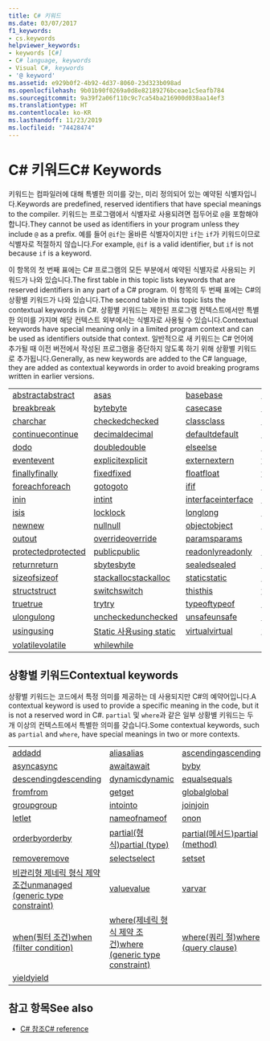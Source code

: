 ```yaml
---
title: C# 키워드
ms.date: 03/07/2017
f1_keywords:
- cs.keywords
helpviewer_keywords:
- keywords [C#]
- C# language, keywords
- Visual C#, keywords
- '@ keyword'
ms.assetid: e929b0f2-4b92-4d37-8060-23d323b098ad
ms.openlocfilehash: 9b01b90f0269a0d8e82189276bceae1c5eafb784
ms.sourcegitcommit: 9a39f2a06f110c9c7ca54ba216900d038aa14ef3
ms.translationtype: HT
ms.contentlocale: ko-KR
ms.lasthandoff: 11/23/2019
ms.locfileid: "74428474"
---
```

# <a name="c-keywords"></a><span data-ttu-id="5766a-102">C# 키워드</span><span class="sxs-lookup"><span data-stu-id="5766a-102">C# Keywords</span></span>

<span data-ttu-id="5766a-103">키워드는 컴파일러에 대해 특별한 의미를 갖는, 미리 정의되어 있는 예약된 식별자입니다.</span><span class="sxs-lookup"><span data-stu-id="5766a-103">Keywords are predefined, reserved identifiers that have special meanings to the compiler.</span></span> <span data-ttu-id="5766a-104">키워드는 프로그램에서 식별자로 사용되려면 접두어로 `@`을 포함해야 합니다.</span><span class="sxs-lookup"><span data-stu-id="5766a-104">They cannot be used as identifiers in your program unless they include `@` as a prefix.</span></span> <span data-ttu-id="5766a-105">예를 들어 `@if`는 올바른 식별자이지만 `if`는 `if`가 키워드이므로 식별자로 적절하지 않습니다.</span><span class="sxs-lookup"><span data-stu-id="5766a-105">For example, `@if` is a valid identifier, but `if` is not because `if` is a keyword.</span></span>  
  
 <span data-ttu-id="5766a-106">이 항목의 첫 번째 표에는 C# 프로그램의 모든 부분에서 예약된 식별자로 사용되는 키워드가 나와 있습니다.</span><span class="sxs-lookup"><span data-stu-id="5766a-106">The first table in this topic lists keywords that are reserved identifiers in any part of a C# program.</span></span> <span data-ttu-id="5766a-107">이 항목의 두 번째 표에는 C#의 상황별 키워드가 나와 있습니다.</span><span class="sxs-lookup"><span data-stu-id="5766a-107">The second table in this topic lists the contextual keywords in C#.</span></span> <span data-ttu-id="5766a-108">상황별 키워드는 제한된 프로그램 컨텍스트에서만 특별한 의미를 가지며 해당 컨텍스트 외부에서는 식별자로 사용될 수 있습니다.</span><span class="sxs-lookup"><span data-stu-id="5766a-108">Contextual keywords have special meaning only in a limited program context and can be used as identifiers outside that context.</span></span> <span data-ttu-id="5766a-109">일반적으로 새 키워드는 C# 언어에 추가될 때 이전 버전에서 작성된 프로그램을 중단하지 않도록 하기 위해 상황별 키워드로 추가됩니다.</span><span class="sxs-lookup"><span data-stu-id="5766a-109">Generally, as new keywords are added to the C# language, they are added as contextual keywords in order to avoid breaking programs written in earlier versions.</span></span>  
  
|||||  
|---|---|---|---|  
|[<span data-ttu-id="5766a-110">abstract</span><span class="sxs-lookup"><span data-stu-id="5766a-110">abstract</span></span>](abstract.md)|[<span data-ttu-id="5766a-111">as</span><span class="sxs-lookup"><span data-stu-id="5766a-111">as</span></span>](../operators/type-testing-and-cast.md#as-operator)|[<span data-ttu-id="5766a-112">base</span><span class="sxs-lookup"><span data-stu-id="5766a-112">base</span></span>](base.md)|[<span data-ttu-id="5766a-113">bool</span><span class="sxs-lookup"><span data-stu-id="5766a-113">bool</span></span>](bool.md)|  
|[<span data-ttu-id="5766a-114">break</span><span class="sxs-lookup"><span data-stu-id="5766a-114">break</span></span>](break.md)|[<span data-ttu-id="5766a-115">byte</span><span class="sxs-lookup"><span data-stu-id="5766a-115">byte</span></span>](../builtin-types/integral-numeric-types.md)|[<span data-ttu-id="5766a-116">case</span><span class="sxs-lookup"><span data-stu-id="5766a-116">case</span></span>](switch.md)|[<span data-ttu-id="5766a-117">catch</span><span class="sxs-lookup"><span data-stu-id="5766a-117">catch</span></span>](try-catch.md)|  
|[<span data-ttu-id="5766a-118">char</span><span class="sxs-lookup"><span data-stu-id="5766a-118">char</span></span>](../builtin-types/char.md)|[<span data-ttu-id="5766a-119">checked</span><span class="sxs-lookup"><span data-stu-id="5766a-119">checked</span></span>](checked.md)|[<span data-ttu-id="5766a-120">class</span><span class="sxs-lookup"><span data-stu-id="5766a-120">class</span></span>](class.md)|[<span data-ttu-id="5766a-121">const</span><span class="sxs-lookup"><span data-stu-id="5766a-121">const</span></span>](const.md)|  
|[<span data-ttu-id="5766a-122">continue</span><span class="sxs-lookup"><span data-stu-id="5766a-122">continue</span></span>](continue.md)|[<span data-ttu-id="5766a-123">decimal</span><span class="sxs-lookup"><span data-stu-id="5766a-123">decimal</span></span>](../builtin-types/floating-point-numeric-types.md)|[<span data-ttu-id="5766a-124">default</span><span class="sxs-lookup"><span data-stu-id="5766a-124">default</span></span>](default.md)|[<span data-ttu-id="5766a-125">delegate</span><span class="sxs-lookup"><span data-stu-id="5766a-125">delegate</span></span>](../builtin-types/reference-types.md)|  
|[<span data-ttu-id="5766a-126">do</span><span class="sxs-lookup"><span data-stu-id="5766a-126">do</span></span>](do.md)|[<span data-ttu-id="5766a-127">double</span><span class="sxs-lookup"><span data-stu-id="5766a-127">double</span></span>](../builtin-types/floating-point-numeric-types.md)|[<span data-ttu-id="5766a-128">else</span><span class="sxs-lookup"><span data-stu-id="5766a-128">else</span></span>](if-else.md)|[<span data-ttu-id="5766a-129">enum</span><span class="sxs-lookup"><span data-stu-id="5766a-129">enum</span></span>](enum.md)|  
|[<span data-ttu-id="5766a-130">event</span><span class="sxs-lookup"><span data-stu-id="5766a-130">event</span></span>](event.md)|[<span data-ttu-id="5766a-131">explicit</span><span class="sxs-lookup"><span data-stu-id="5766a-131">explicit</span></span>](../operators/user-defined-conversion-operators.md)|[<span data-ttu-id="5766a-132">extern</span><span class="sxs-lookup"><span data-stu-id="5766a-132">extern</span></span>](extern.md)|[<span data-ttu-id="5766a-133">false</span><span class="sxs-lookup"><span data-stu-id="5766a-133">false</span></span>](false-literal.md)|  
|[<span data-ttu-id="5766a-134">finally</span><span class="sxs-lookup"><span data-stu-id="5766a-134">finally</span></span>](try-finally.md)|[<span data-ttu-id="5766a-135">fixed</span><span class="sxs-lookup"><span data-stu-id="5766a-135">fixed</span></span>](fixed-statement.md)|[<span data-ttu-id="5766a-136">float</span><span class="sxs-lookup"><span data-stu-id="5766a-136">float</span></span>](../builtin-types/floating-point-numeric-types.md)|[<span data-ttu-id="5766a-137">for</span><span class="sxs-lookup"><span data-stu-id="5766a-137">for</span></span>](for.md)|  
|[<span data-ttu-id="5766a-138">foreach</span><span class="sxs-lookup"><span data-stu-id="5766a-138">foreach</span></span>](foreach-in.md)|[<span data-ttu-id="5766a-139">goto</span><span class="sxs-lookup"><span data-stu-id="5766a-139">goto</span></span>](goto.md)|[<span data-ttu-id="5766a-140">if</span><span class="sxs-lookup"><span data-stu-id="5766a-140">if</span></span>](if-else.md)|[<span data-ttu-id="5766a-141">implicit</span><span class="sxs-lookup"><span data-stu-id="5766a-141">implicit</span></span>](../operators/user-defined-conversion-operators.md)|  
|[<span data-ttu-id="5766a-142">in</span><span class="sxs-lookup"><span data-stu-id="5766a-142">in</span></span>](in.md)|[<span data-ttu-id="5766a-143">int</span><span class="sxs-lookup"><span data-stu-id="5766a-143">int</span></span>](../builtin-types/integral-numeric-types.md)|[<span data-ttu-id="5766a-144">interface</span><span class="sxs-lookup"><span data-stu-id="5766a-144">interface</span></span>](interface.md)|[<span data-ttu-id="5766a-145">internal</span><span class="sxs-lookup"><span data-stu-id="5766a-145">internal</span></span>](internal.md)|
|[<span data-ttu-id="5766a-146">is</span><span class="sxs-lookup"><span data-stu-id="5766a-146">is</span></span>](is.md)|[<span data-ttu-id="5766a-147">lock</span><span class="sxs-lookup"><span data-stu-id="5766a-147">lock</span></span>](lock-statement.md)|[<span data-ttu-id="5766a-148">long</span><span class="sxs-lookup"><span data-stu-id="5766a-148">long</span></span>](../builtin-types/integral-numeric-types.md)|[<span data-ttu-id="5766a-149">namespace</span><span class="sxs-lookup"><span data-stu-id="5766a-149">namespace</span></span>](namespace.md)|
|[<span data-ttu-id="5766a-150">new</span><span class="sxs-lookup"><span data-stu-id="5766a-150">new</span></span>](../operators/new-operator.md)|[<span data-ttu-id="5766a-151">null</span><span class="sxs-lookup"><span data-stu-id="5766a-151">null</span></span>](null.md)|[<span data-ttu-id="5766a-152">object</span><span class="sxs-lookup"><span data-stu-id="5766a-152">object</span></span>](../builtin-types/reference-types.md)|[<span data-ttu-id="5766a-153">operator</span><span class="sxs-lookup"><span data-stu-id="5766a-153">operator</span></span>](../operators/operator-overloading.md)|
|[<span data-ttu-id="5766a-154">out</span><span class="sxs-lookup"><span data-stu-id="5766a-154">out</span></span>](out.md)|[<span data-ttu-id="5766a-155">override</span><span class="sxs-lookup"><span data-stu-id="5766a-155">override</span></span>](override.md)|[<span data-ttu-id="5766a-156">params</span><span class="sxs-lookup"><span data-stu-id="5766a-156">params</span></span>](params.md)|[<span data-ttu-id="5766a-157">private</span><span class="sxs-lookup"><span data-stu-id="5766a-157">private</span></span>](private.md)|
|[<span data-ttu-id="5766a-158">protected</span><span class="sxs-lookup"><span data-stu-id="5766a-158">protected</span></span>](protected.md)|[<span data-ttu-id="5766a-159">public</span><span class="sxs-lookup"><span data-stu-id="5766a-159">public</span></span>](public.md)|[<span data-ttu-id="5766a-160">readonly</span><span class="sxs-lookup"><span data-stu-id="5766a-160">readonly</span></span>](readonly.md)|[<span data-ttu-id="5766a-161">ref</span><span class="sxs-lookup"><span data-stu-id="5766a-161">ref</span></span>](ref.md)|
|[<span data-ttu-id="5766a-162">return</span><span class="sxs-lookup"><span data-stu-id="5766a-162">return</span></span>](return.md)|[<span data-ttu-id="5766a-163">sbyte</span><span class="sxs-lookup"><span data-stu-id="5766a-163">sbyte</span></span>](../builtin-types/integral-numeric-types.md)|[<span data-ttu-id="5766a-164">sealed</span><span class="sxs-lookup"><span data-stu-id="5766a-164">sealed</span></span>](sealed.md)|[<span data-ttu-id="5766a-165">short</span><span class="sxs-lookup"><span data-stu-id="5766a-165">short</span></span>](../builtin-types/integral-numeric-types.md)||
[<span data-ttu-id="5766a-166">sizeof</span><span class="sxs-lookup"><span data-stu-id="5766a-166">sizeof</span></span>](../operators/sizeof.md)|[<span data-ttu-id="5766a-167">stackalloc</span><span class="sxs-lookup"><span data-stu-id="5766a-167">stackalloc</span></span>](../operators/stackalloc.md)|[<span data-ttu-id="5766a-168">static</span><span class="sxs-lookup"><span data-stu-id="5766a-168">static</span></span>](static.md)|[<span data-ttu-id="5766a-169">string</span><span class="sxs-lookup"><span data-stu-id="5766a-169">string</span></span>](../builtin-types/reference-types.md)|
|[<span data-ttu-id="5766a-170">struct</span><span class="sxs-lookup"><span data-stu-id="5766a-170">struct</span></span>](struct.md)|[<span data-ttu-id="5766a-171">switch</span><span class="sxs-lookup"><span data-stu-id="5766a-171">switch</span></span>](switch.md)|[<span data-ttu-id="5766a-172">this</span><span class="sxs-lookup"><span data-stu-id="5766a-172">this</span></span>](this.md)|[<span data-ttu-id="5766a-173">throw</span><span class="sxs-lookup"><span data-stu-id="5766a-173">throw</span></span>](throw.md)|
|[<span data-ttu-id="5766a-174">true</span><span class="sxs-lookup"><span data-stu-id="5766a-174">true</span></span>](true-literal.md)|[<span data-ttu-id="5766a-175">try</span><span class="sxs-lookup"><span data-stu-id="5766a-175">try</span></span>](try-catch.md)|[<span data-ttu-id="5766a-176">typeof</span><span class="sxs-lookup"><span data-stu-id="5766a-176">typeof</span></span>](../operators/type-testing-and-cast.md#typeof-operator)|[<span data-ttu-id="5766a-177">uint</span><span class="sxs-lookup"><span data-stu-id="5766a-177">uint</span></span>](../builtin-types/integral-numeric-types.md)|
|[<span data-ttu-id="5766a-178">ulong</span><span class="sxs-lookup"><span data-stu-id="5766a-178">ulong</span></span>](../builtin-types/integral-numeric-types.md)|[<span data-ttu-id="5766a-179">unchecked</span><span class="sxs-lookup"><span data-stu-id="5766a-179">unchecked</span></span>](unchecked.md)|[<span data-ttu-id="5766a-180">unsafe</span><span class="sxs-lookup"><span data-stu-id="5766a-180">unsafe</span></span>](unsafe.md)|[<span data-ttu-id="5766a-181">ushort</span><span class="sxs-lookup"><span data-stu-id="5766a-181">ushort</span></span>](../builtin-types/integral-numeric-types.md)|
|[<span data-ttu-id="5766a-182">using</span><span class="sxs-lookup"><span data-stu-id="5766a-182">using</span></span>](using.md)|[<span data-ttu-id="5766a-183">Static 사용</span><span class="sxs-lookup"><span data-stu-id="5766a-183">using static</span></span>](using-static.md)|[<span data-ttu-id="5766a-184">virtual</span><span class="sxs-lookup"><span data-stu-id="5766a-184">virtual</span></span>](virtual.md)|[<span data-ttu-id="5766a-185">void</span><span class="sxs-lookup"><span data-stu-id="5766a-185">void</span></span>](void.md)|
|[<span data-ttu-id="5766a-186">volatile</span><span class="sxs-lookup"><span data-stu-id="5766a-186">volatile</span></span>](volatile.md)|[<span data-ttu-id="5766a-187">while</span><span class="sxs-lookup"><span data-stu-id="5766a-187">while</span></span>](while.md)|

## <a name="contextual-keywords"></a><span data-ttu-id="5766a-188">상황별 키워드</span><span class="sxs-lookup"><span data-stu-id="5766a-188">Contextual keywords</span></span>

 <span data-ttu-id="5766a-189">상황별 키워드는 코드에서 특정 의미를 제공하는 데 사용되지만 C#의 예약어입니다.</span><span class="sxs-lookup"><span data-stu-id="5766a-189">A contextual keyword is used to provide a specific meaning in the code, but it is not a reserved word in C#.</span></span> <span data-ttu-id="5766a-190">`partial` 및 `where`과 같은 일부 상황별 키워드는 두 개 이상의 컨텍스트에서 특별한 의미를 갖습니다.</span><span class="sxs-lookup"><span data-stu-id="5766a-190">Some contextual keywords, such as `partial` and `where`, have special meanings in two or more contexts.</span></span>  
  
||||  
|---|---|---|  
|[<span data-ttu-id="5766a-191">add</span><span class="sxs-lookup"><span data-stu-id="5766a-191">add</span></span>](add.md)|[<span data-ttu-id="5766a-192">alias</span><span class="sxs-lookup"><span data-stu-id="5766a-192">alias</span></span>](extern-alias.md)|[<span data-ttu-id="5766a-193">ascending</span><span class="sxs-lookup"><span data-stu-id="5766a-193">ascending</span></span>](ascending.md)|
|[<span data-ttu-id="5766a-194">async</span><span class="sxs-lookup"><span data-stu-id="5766a-194">async</span></span>](async.md)|[<span data-ttu-id="5766a-195">await</span><span class="sxs-lookup"><span data-stu-id="5766a-195">await</span></span>](../operators/await.md)|[<span data-ttu-id="5766a-196">by</span><span class="sxs-lookup"><span data-stu-id="5766a-196">by</span></span>](by.md)|
|[<span data-ttu-id="5766a-197">descending</span><span class="sxs-lookup"><span data-stu-id="5766a-197">descending</span></span>](descending.md)|[<span data-ttu-id="5766a-198">dynamic</span><span class="sxs-lookup"><span data-stu-id="5766a-198">dynamic</span></span>](../builtin-types/reference-types.md)|[<span data-ttu-id="5766a-199">equals</span><span class="sxs-lookup"><span data-stu-id="5766a-199">equals</span></span>](equals.md)|
|[<span data-ttu-id="5766a-200">from</span><span class="sxs-lookup"><span data-stu-id="5766a-200">from</span></span>](from-clause.md)|[<span data-ttu-id="5766a-201">get</span><span class="sxs-lookup"><span data-stu-id="5766a-201">get</span></span>](get.md)|[<span data-ttu-id="5766a-202">global</span><span class="sxs-lookup"><span data-stu-id="5766a-202">global</span></span>](../operators/namespace-alias-qualifier.md)|
|[<span data-ttu-id="5766a-203">group</span><span class="sxs-lookup"><span data-stu-id="5766a-203">group</span></span>](group-clause.md)|[<span data-ttu-id="5766a-204">into</span><span class="sxs-lookup"><span data-stu-id="5766a-204">into</span></span>](into.md)|[<span data-ttu-id="5766a-205">join</span><span class="sxs-lookup"><span data-stu-id="5766a-205">join</span></span>](join-clause.md)|
|[<span data-ttu-id="5766a-206">let</span><span class="sxs-lookup"><span data-stu-id="5766a-206">let</span></span>](let-clause.md)|[<span data-ttu-id="5766a-207">nameof</span><span class="sxs-lookup"><span data-stu-id="5766a-207">nameof</span></span>](../operators/nameof.md)|[<span data-ttu-id="5766a-208">on</span><span class="sxs-lookup"><span data-stu-id="5766a-208">on</span></span>](on.md)|
|[<span data-ttu-id="5766a-209">orderby</span><span class="sxs-lookup"><span data-stu-id="5766a-209">orderby</span></span>](orderby-clause.md)|[<span data-ttu-id="5766a-210">partial(형식)</span><span class="sxs-lookup"><span data-stu-id="5766a-210">partial (type)</span></span>](partial-type.md)|[<span data-ttu-id="5766a-211">partial(메서드)</span><span class="sxs-lookup"><span data-stu-id="5766a-211">partial (method)</span></span>](partial-method.md)|
|[<span data-ttu-id="5766a-212">remove</span><span class="sxs-lookup"><span data-stu-id="5766a-212">remove</span></span>](remove.md)|[<span data-ttu-id="5766a-213">select</span><span class="sxs-lookup"><span data-stu-id="5766a-213">select</span></span>](select-clause.md)|[<span data-ttu-id="5766a-214">set</span><span class="sxs-lookup"><span data-stu-id="5766a-214">set</span></span>](set.md)|
|[<span data-ttu-id="5766a-215">비관리형 제네릭 형식 제약 조건</span><span class="sxs-lookup"><span data-stu-id="5766a-215">unmanaged (generic type constraint)</span></span>](where-generic-type-constraint.md)|[<span data-ttu-id="5766a-216">value</span><span class="sxs-lookup"><span data-stu-id="5766a-216">value</span></span>](value.md)|[<span data-ttu-id="5766a-217">var</span><span class="sxs-lookup"><span data-stu-id="5766a-217">var</span></span>](var.md)|
|[<span data-ttu-id="5766a-218">when(필터 조건)</span><span class="sxs-lookup"><span data-stu-id="5766a-218">when (filter condition)</span></span>](when.md)|[<span data-ttu-id="5766a-219">where(제네릭 형식 제약 조건)</span><span class="sxs-lookup"><span data-stu-id="5766a-219">where (generic type constraint)</span></span>](where-generic-type-constraint.md)|[<span data-ttu-id="5766a-220">where(쿼리 절)</span><span class="sxs-lookup"><span data-stu-id="5766a-220">where (query clause)</span></span>](where-clause.md)|
|[<span data-ttu-id="5766a-221">yield</span><span class="sxs-lookup"><span data-stu-id="5766a-221">yield</span></span>](yield.md)| | |
  
## <a name="see-also"></a><span data-ttu-id="5766a-222">참고 항목</span><span class="sxs-lookup"><span data-stu-id="5766a-222">See also</span></span>

- [<span data-ttu-id="5766a-223">C# 참조</span><span class="sxs-lookup"><span data-stu-id="5766a-223">C# reference</span></span>](../index.md)
